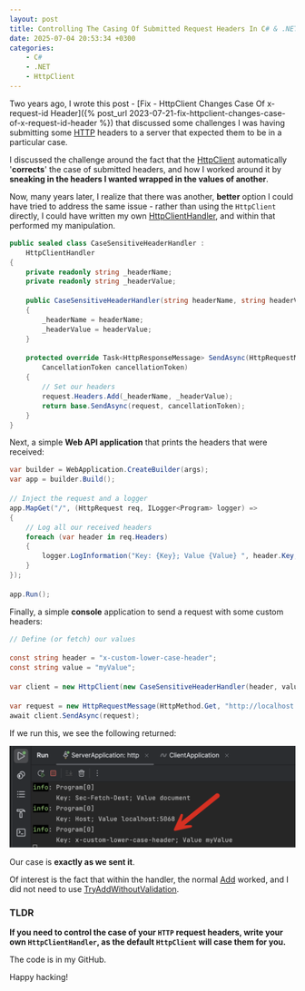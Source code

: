 ```yaml
---
layout: post
title: Controlling The Casing Of Submitted Request Headers In C# & .NET
date: 2025-07-04 20:53:34 +0300
categories:
    - C#
    - .NET
    - HttpClient
---
```


Two years ago, I wrote this post - [Fix - HttpClient Changes Case Of x-request-id Header]({% post_url 2023-07-21-fix-httpclient-changes-case-of-x-request-id-header %}) that discussed some challenges I was having submitting some [HTTP](https://en.wikipedia.org/wiki/HTTP) headers to a server that expected them to be in a particular case.

I discussed the challenge around the fact that the [HttpClient](https://learn.microsoft.com/en-us/dotnet/api/system.net.http.httpclient?view=net-9.0) automatically '**corrects**' the case of submitted headers, and how I worked around it by **sneaking in the headers I wanted wrapped in the values of another**.

Now, many years later, I realize that there was another, **better** option I could have tried to address the same issue - rather than using the `HttpClient` directly, I could have written my own [HttpClientHandler](https://learn.microsoft.com/en-us/dotnet/api/system.net.http.httpclienthandler?view=net-9.0), and within that performed my manipulation.

```c#
public sealed class CaseSensitiveHeaderHandler :
    HttpClientHandler
{
    private readonly string _headerName;
    private readonly string _headerValue;

    public CaseSensitiveHeaderHandler(string headerName, string headerValue)
    {
        _headerName = headerName;
        _headerValue = headerValue;
    }

    protected override Task<HttpResponseMessage> SendAsync(HttpRequestMessage request,
        CancellationToken cancellationToken)
    {
        // Set our headers
        request.Headers.Add(_headerName, _headerValue);
        return base.SendAsync(request, cancellationToken);
    }
}
```

Next, a simple **Web API application** that prints the headers that were received:

```c#
var builder = WebApplication.CreateBuilder(args);
var app = builder.Build();

// Inject the request and a logger
app.MapGet("/", (HttpRequest req, ILogger<Program> logger) =>
{
    // Log all our received headers
    foreach (var header in req.Headers)
    {
        logger.LogInformation("Key: {Key}; Value {Value} ", header.Key, header.Value);
    }
});

app.Run();
```

Finally, a simple **console** application to send a request with some custom headers:

```c#
// Define (or fetch) our values

const string header = "x-custom-lower-case-header";
const string value = "myValue";

var client = new HttpClient(new CaseSensitiveHeaderHandler(header, value));

var request = new HttpRequestMessage(HttpMethod.Get, "http://localhost:5068/");
await client.SendAsync(request);
```

If we run this, we see the following returned:

![preservedCase](../images/2025/07/preservedCase.png)

Our case is **exactly as we sent it**.

Of interest is the fact that within the handler, the normal [Add](https://learn.microsoft.com/en-us/dotnet/api/system.net.http.headers.httpheaders.add?view=net-9.0#system-net-http-headers-httpheaders-add(system-string-system-string)) worked, and I did not need to use [TryAddWithoutValidation](https://learn.microsoft.com/en-us/dotnet/api/system.net.http.headers.httpheaders.tryaddwithoutvalidation?view=net-9.0).

### TLDR

**If you need to control the case of your `HTTP` request headers, write your own `HttpClientHandler`, as the default `HttpClient` will case them for you.**

The code is in my GitHub.

Happy hacking!
